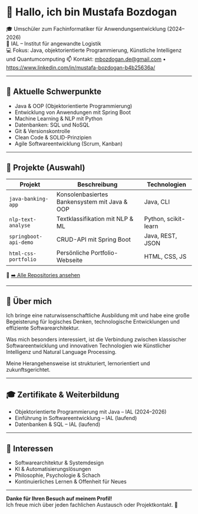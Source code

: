 # 👋 Hallo, ich bin Mustafa Bozdogan

🎓 Umschüler zum Fachinformatiker für Anwendungsentwicklung (2024–2026)  
🏫 IAL – Institut für angewandte Logistik  
💻 Fokus: Java, objektorientierte Programmierung, Künstliche Intelligenz und Quantumcomputing
📫 Kontakt: mbozdogan.de@gmail.com • https://www.linkedin.com/in/mustafa-bozdogan-b4b25636a/

---

## 🚀 Aktuelle Schwerpunkte

- Java & OOP (Objektorientierte Programmierung)
- Entwicklung von Anwendungen mit Spring Boot
- Machine Learning & NLP mit Python
- Datenbanken: SQL und NoSQL
- Git & Versionskontrolle
- Clean Code & SOLID-Prinzipien
- Agile Softwareentwicklung (Scrum, Kanban)

---

## 📁 Projekte (Auswahl)

| Projekt | Beschreibung | Technologien |
|--------|--------------|--------------|
| `java-banking-app` | Konsolenbasiertes Bankensystem mit Java & OOP | Java, CLI |
| `nlp-text-analyse` | Textklassifikation mit NLP & ML | Python, scikit-learn |
| `springboot-api-demo` | CRUD-API mit Spring Boot | Java, REST, JSON |
| `html-css-portfolio` | Persönliche Portfolio-Webseite | HTML, CSS, JS |

🔗 [➡️ Alle Repositories ansehen](https://github.com/mustafabozdogan1?tab=repositories)

---

## 🧠 Über mich

Ich bringe eine naturwissenschaftliche Ausbildung mit und habe eine große Begeisterung für logisches Denken, technologische Entwicklungen und effiziente Softwarearchitektur.

Was mich besonders interessiert, ist die Verbindung zwischen klassischer Softwareentwicklung und innovativen Technologien wie Künstlicher Intelligenz und Natural Language Processing.

Meine Herangehensweise ist strukturiert, lernorientiert und zukunftsgerichtet.

---

## 🎓 Zertifikate & Weiterbildung

- Objektorientierte Programmierung mit Java – IAL (2024–2026)  
- Einführung in Softwareentwicklung – IAL (laufend)  
- Datenbanken & SQL – IAL (laufend)  

---

## 🧩 Interessen

- Softwarearchitektur & Systemdesign  
- KI & Automatisierungslösungen  
- Philosophie, Psychologie & Schach  
- Kontinuierliches Lernen & Offenheit für Neues

---

**Danke für Ihren Besuch auf meinem Profil!**  
Ich freue mich über jeden fachlichen Austausch oder Projektkontakt. 🚀
